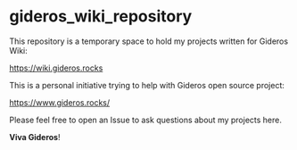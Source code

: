 # gideros_wiki_repository

This repository is a temporary space to hold my projects written for Gideros Wiki:

https://wiki.gideros.rocks



This is a personal initiative trying to help with Gideros open source project:

https://www.gideros.rocks/



Please feel free to open an Issue to ask questions about my projects here.


**Viva Gideros**!
